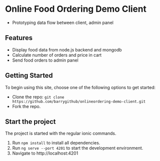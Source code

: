 # Online Food Ordering Demo Client
* Prototyping data flow between client, admin panel

## Features
* Display food data from node.js backend and mongodb
* Calculate number of orders and price in cart 
* Send food orders to admin panel 

## Getting Started
To begin using this site, choose one of the following options to get started:
* Clone the repo: `git clone https://github.com/barrygithub/onlineordering-demo-client.git`
* Fork the repo.

## Start the project
The project is started with the regular ionic commands.

1. Run `npm install` to install all dependencies.
2. Run `ng serve --port 4201` to start the development environment.
3. Navigate to http://localhost:4201
